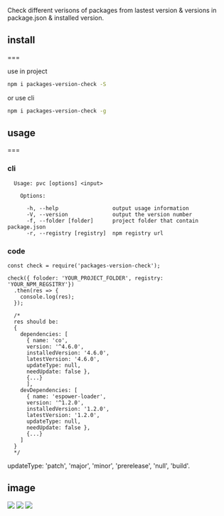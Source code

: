 

Check different verisons of packages from lastest version & versions in package.json & installed version.

## install
===

use in project
```bash
npm i packages-version-check -S
```

or use cli
```bash
npm i packages-version-check -g
```


## usage
===

### cli

```
  Usage: pvc [options] <input>

    Options:

      -h, --help                 output usage information
      -V, --version              output the version number
      -f, --folder [folder]      project folder that contain package.json
      -r, --registry [registry]  npm registry url
```

### code

```
const check = require('packages-version-check');

check({ foloder: 'YOUR_PROJECT_FOLDER', registry: 'YOUR_NPM_REGSITRY'})
  .then(res => {
    console.log(res);
  });

  /*
  res should be:
  {
    dependencies: [
      { name: 'co',
      version: '^4.6.0',
      installedVersion: '4.6.0',
      latestVersion: '4.6.0',
      updateType: null,
      needUpdate: false }, 
      {...}
      ],
    devDependencies: [
      { name: 'espower-loader',
      version: '^1.2.0',
      installedVersion: '1.2.0',
      latestVersion: '1.2.0',
      updateType: null,
      needUpdate: false }, 
      {...}
    ]
  }
  */

```

updateType: 'patch', 'major', 'minor', 'prerelease', 'null', 'build'.




## image
<img src="https://raw.githubusercontent.com/Jirapo/packages-version-check/master/demos/images/cli.png" />
<img src="https://raw.githubusercontent.com/Jirapo/packages-version-check/master/demos/images/demo1.png" />
<img src="https://raw.githubusercontent.com/Jirapo/packages-version-check/master/demos/images/test.png" />
